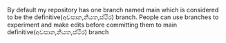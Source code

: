 By default my repository has one branch named main which is considered to be the definitive(අවසාන,නියත,ස්ථිර) branch. 
People can use branches to experiment and make edits before committing them to main definitive(අවසාන,නියත,ස්ථිර) branch
